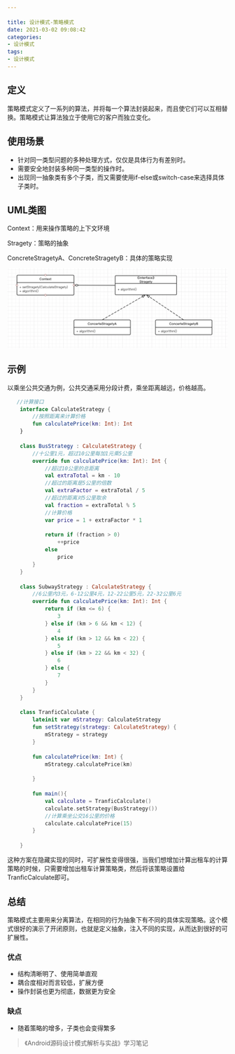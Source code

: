 ```yaml
---

title: 设计模式-策略模式
date: 2021-03-02 09:08:42
categories: 
- 设计模式
tags:
- 设计模式
---
```


## 定义

策略模式定义了一系列的算法，并将每一个算法封装起来，而且使它们可以互相替换。策略模式让算法独立于使用它的客户而独立变化。

## 使用场景

- 针对同一类型问题的多种处理方式，仅仅是具体行为有差别时。
- 需要安全地封装多种同一类型的操作时。
- 出现同一抽象类有多个子类，而又需要使用if-else或switch-case来选择具体子类时。

## UML类图

Context：用来操作策略的上下文环境

Stragety：策略的抽象

ConcreteStragetyA、ConcreteStragetyB：具体的策略实现

![](设计模式-策略模式/1.png)





## 示例

以乘坐公共交通为例，公共交通采用分段计费，乘坐距离越远，价格越高。

```kotlin
   //计算接口
    interface CalculateStrategy {
        //按照距离来计算价格
        fun calculatePrice(km: Int): Int
    }

    class BusStrategy : CalculateStrategy {
        //十公里1元，超过10公里每加1元乘5公里
        override fun calculatePrice(km: Int): Int {
            //超过10公里的总距离
            val extraTotal = km - 10
            //超过的距离是5公里的倍数
            val extraFactor = extraTotal / 5
            //超过的距离对5公里取余
            val fraction = extraTotal % 5
            //计算价格
            var price = 1 + extraFactor * 1

            return if (fraction > 0)
                ++price
            else
                price
        }
    }

    class SubwayStrategy : CalculateStrategy {
        //6公里内3元，6-12公里4元，12-22公里5元，22-32公里6元
        override fun calculatePrice(km: Int): Int {
            return if (km <= 6) {
                3
            } else if (km > 6 && km < 12) {
                4
            } else if (km > 12 && km < 22) {
                5
            } else if (km > 22 && km < 32) {
                6
            } else {
                7
            }
        }
    }

    class TranficCalculate {
        lateinit var mStrategy: CalculateStrategy
        fun setStrategy(strategy: CalculateStrategy) {
            mStrategy = strategy
        }

        fun calculatePrice(km: Int) {
            mStrategy.calculatePrice(km)

        }

        fun main(){
            val calculate = TranficCalculate()
            calculate.setStrategy(BusStrategy())
            //计算乘坐公交16公里的价格
            calculate.calculatePrice(15)
        }

    }
```

这种方案在隐藏实现的同时，可扩展性变得很强，当我们想增加计算出租车的计算策略的时候，只需要增加出租车计算策略类，然后将该策略设置给TranficCalculate即可。



## 总结

策略模式主要用来分离算法，在相同的行为抽象下有不同的具体实现策略。这个模式很好的演示了开闭原则，也就是定义抽象，注入不同的实现，从而达到很好的可扩展性。

### 优点

- 结构清晰明了、使用简单直观
- 耦合度相对而言较低，扩展方便
- 操作封装也更为彻底，数据更为安全

### 缺点

- 随着策略的增多，子类也会变得繁多





> 《Android源码设计模式解析与实战》学习笔记